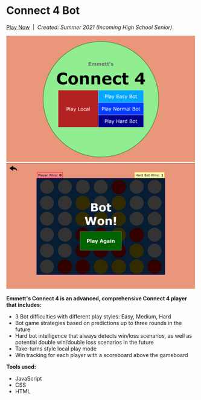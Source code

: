# Connect 4 Bot

[Play Now](https://emmetts-connect-4.emmettleemyers.repl.co/)&nbsp;&nbsp;|&nbsp;&nbsp;<i>Created: Summer 2021 (Incoming High School Senior)</i>

<img src="photos/connect 4 2.png" style="width: 500px" />
<img src="photos/connect 4 1.png" style="width: 500px" />

<b>Emmett's Connect 4 is an advanced, comprehensive Connect 4 player that includes:</b>
 - 3 Bot difficulties with different play styles: Easy, Medium, Hard
 - Bot game strategies based on predictions up to three rounds in the future
 - Hard bot intelligence that always detects win/loss scenarios, as well as potential double win/double loss scenarios in the future
 - Take-turns style local play mode
 - Win tracking for each player with a scoreboard above the gameboard

  <b>Tools used:</b>
 - JavaScript
 - CSS
 - HTML
